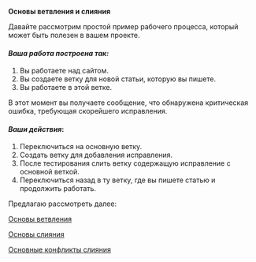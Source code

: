 **Основы ветвления и слияния**

Давайте рассмотрим простой пример рабочего процесса, который может быть полезен в вашем проекте. 
#### *Ваша работа построена так:*
1. Вы работаете над сайтом.
2. Вы создаете ветку для новой статьи, которую вы пишете.
3. Вы работаете в этой ветке.

В этот момент вы получаете сообщение, что обнаружена критическая ошибка, требующая скорейшего исправления. 
#### *Ваши действия*:
1. Переключиться на основную ветку.
2. Создать ветку для добавления исправления.
3. После тестирования слить ветку содержащую исправление с основной веткой.
4. Переключиться назад в ту ветку, где вы пишете статью и продолжить работать.

Предлагаю рассмотреть далее:

[Основы ветвления](/branching.md)

[Основы слияния](/merger.md)

[Основные конфликты слияния](/conflics.md)